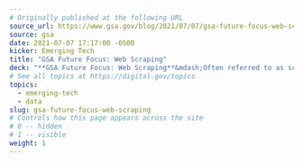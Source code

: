 ```yaml
---
# Originally published at the following URL
source_url: https://www.gsa.gov/blog/2021/07/07/gsa-future-focus-web-scraping
source: gsa
date: 2021-07-07 17:17:00 -0500
kicker: Emerging Tech
title: "GSA Future Focus: Web Scraping"
deck: "**GSA Future Focus: Web Scraping**&mdash;Often referred to as screen scraping, web harvesting, or web crawling, web scraping is a process that extracts unstructured data and text from web pages, and converts it into a form that can be easily analyzed. Learn how GSA's Emerging Tech team has identified some best practices to help agencies use this technology responsibly and effectively."
# See all topics at https://digital.gov/topics
topics:
  - emerging-tech
  - data
slug: gsa-future-focus-web-scraping
# Controls how this page appears across the site
# 0 -- hidden
# 1 -- visible
weight: 1
---
```

